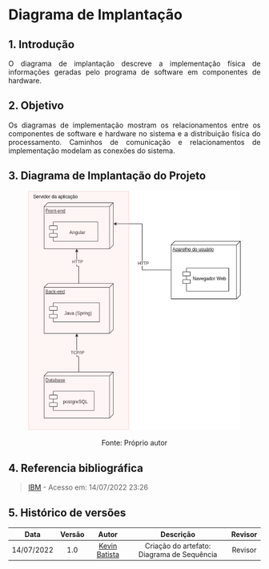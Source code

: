 # Diagrama de Implantação

## 1. Introdução
<p align="justify">O diagrama de implantação descreve a implementação física de informações geradas pelo programa de software em componentes de hardware.

## 2. Objetivo
<p align="justify">Os diagramas de implementação mostram os relacionamentos entre os componentes de software e hardware no sistema e a distribuição física do processamento. Caminhos de comunicação e relacionamentos de implementação modelam as conexões do sistema.


## 3. Diagrama de Implantação do Projeto 

<figure>

  <center>

  ![Diagrama de Classes - Interfaces](../img/Diagramas/DiagramaDeImplantacao.png)


  <figcaption style="text-align: center !important">
    Fonte: Próprio autor
  </figcaption>
</figure>

## 4. Referencia bibliográfica

> [IBM](https://www.ibm.com/docs/pt-br/rsas/7.5.0?topic=topologies-deployment-diagrams) - Acesso em: 14/07/2022 23:26


## 5. Histórico de versões
| Data | Versão | Autor | Descrição | Revisor |
| :-: | :-: | :-: | :-: | :-: |
| 14/07/2022 | 1.0 | [Kevin Batista](https://github.com/k3vin-batista)| Criação do artefato: Diagrama de Sequência | Revisor |